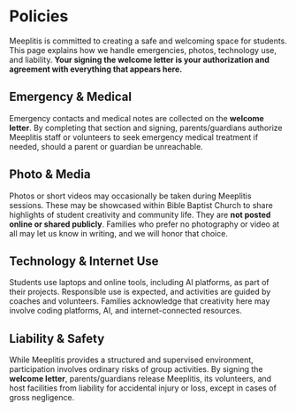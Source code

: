# Policies

Meeplitis is committed to creating a safe and welcoming space for students. This page explains how we handle emergencies, photos, technology use, and liability. **Your signing the welcome letter is your authorization and agreement with everything that appears here.**

## Emergency & Medical

Emergency contacts and medical notes are collected on the **welcome letter**. By completing that section and signing, parents/guardians authorize Meeplitis staff or volunteers to seek emergency medical treatment if needed, should a parent or guardian be unreachable.

## Photo & Media

Photos or short videos may occasionally be taken during Meeplitis sessions. These may be showcased within Bible Baptist Church to share highlights of student creativity and community life. They are **not posted online or shared publicly**. Families who prefer no photography or video at all may let us know in writing, and we will honor that choice.

## Technology & Internet Use

Students use laptops and online tools, including AI platforms, as part of their projects. Responsible use is expected, and activities are guided by coaches and volunteers. Families acknowledge that creativity here may involve coding platforms, AI, and internet-connected resources.

## Liability & Safety

While Meeplitis provides a structured and supervised environment, participation involves ordinary risks of group activities. By signing the **welcome letter**, parents/guardians release Meeplitis, its volunteers, and host facilities from liability for accidental injury or loss, except in cases of gross negligence.
